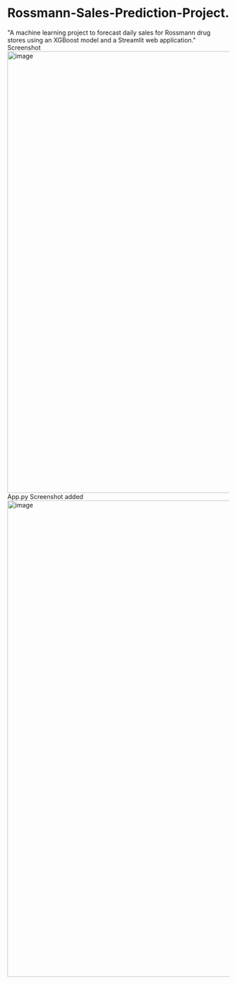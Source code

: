 # Rossmann-Sales-Prediction-Project.
"A machine learning project to forecast daily sales for Rossmann drug stores using an XGBoost model and a Streamlit web application."
Screenshot 
<img width="1736" height="1001" alt="image" src="https://github.com/user-attachments/assets/12b2723e-de0d-4818-97c3-abacb0156514" />
App.py Screenshot added
<img width="1920" height="1080" alt="image" src="https://github.com/user-attachments/assets/c4f00fb8-0519-4f44-aadc-685f7161a905" />
